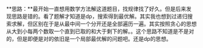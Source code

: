 **思路：**最开始一直想用数学方法解这道题目，找规律找了好久。但是后来发现思路是错的。看了题解才知道是dp，搜索得到最优解。其实我也想到过递归搜索求解，但区别在于是从最中间一个分开还是全部遍历一遍。其实按照贪心的思想从大到小每两个数取一个直到已取的和大于剩下的解。。这个思路不知道是不是对的，但是即便是对的依旧是一个局部最优解的问题吧。还是dp的思想。
